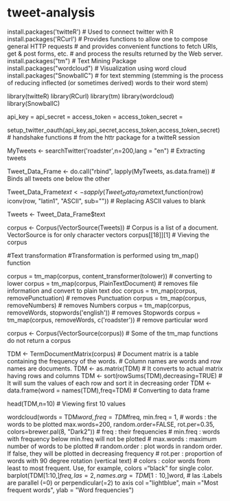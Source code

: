 # tweet-analysis

install.packages('twitteR')         # Used to connect twitter with R
install.packages('RCurl')           # Provides functions to allow one to compose general HTTP requests
                                    # and provides convenient functions to fetch URIs, get & post forms, etc. 
                                    # and process the results returned by the Web server.
install.packages("tm")              # Text Mining Package
install.packages("wordcloud")       # Visualization using word cloud
install.packages("SnowballC")       # for text stemming (stemming is the process of reducing inflected (or sometimes derived) words to their word stem)

library(twitteR)
library(RCurl)
library(tm)
library(wordcloud)
library(SnowballC)

api_key = 
api_secret = 
access_token = 
access_token_secret = 


setup_twitter_oauth(api_key,api_secret,access_token,access_token_secret)  # handshake functions 
                                                                          # from the httr package for a twitteR session


MyTweets <- searchTwitter('roadster',n=200,lang = "en")                   # Extracting tweets

Tweet_Data_Frame <- do.call("rbind", lapply(MyTweets, as.data.frame))     # Binds all tweets one below the other

Tweet_Data_Frame$text <- sapply(Tweet_Data_Frame$text,function(row) iconv(row, "latin1", "ASCII", sub=""))  # Replacing ASCII values to blank

Tweets <- Tweet_Data_Frame$text     

corpus <- Corpus(VectorSource(Tweets))     # Corpus is a list of a document. VectorSource is for only character vectors
corpus[[18]][1]                            # Vieving the corpus

#Text transformation #Transformation is performed using tm_map() function

corpus = tm_map(corpus, content_transformer(tolower))              # converting to lower
corpus = tm_map(corpus, PlainTextDocument)                         # removes file information and convert to plain text doc
corpus = tm_map(corpus, removePunctuation)                         # removes Punctuation
corpus = tm_map(corpus, removeNumbers)                             # removes Numbers
corpus = tm_map(corpus, removeWords, stopwords('english'))         # removes Stopwords
corpus = tm_map(corpus, removeWords, c('roadster'))                # remove particular word

corpus <- Corpus(VectorSource(corpus))                  # Some of the tm_map functions do not return a corpus

TDM <- TermDocumentMatrix(corpus)                       # Document matrix is a table containing the frequency of the words. 
                                                        # Column names are words and row names are documents.
TDM <- as.matrix(TDM)                                   # It converts to actual matrix having rows and columns
TDM <- sort(rowSums(TDM),decreasing=TRUE)               # It will sum the values of each row and sort it in decreasing order
TDM <- data.frame(word = names(TDM),freq=TDM)           # Converting to data frame

head(TDM,n=10)                                          # Viewing first 10 values 


wordcloud(words = TDM$word, freq = TDM$freq, min.freq = 1,       # words : the words to be plotted
          max.words=200, random.order=FALSE, rot.per=0.35, 
          colors=brewer.pal(8, "Dark2"))                         # freq : their frequencies
                                                                 # min.freq : words with frequency below min.freq will not be plotted
                                                                 # max.words : maximum number of words to be plotted
                                                                 # random.order : plot words in random order. If false, they will be plotted in decreasing frequency
                                                                 # rot.per : proportion of words with 90 degree rotation (vertical text)
                                                                 # colors : color words from least to most frequent. Use, for example, colors =“black” for single color.
barplot(TDM[1:10,]$freq, las = 2, names.arg = TDM[1:10,]$word,   # las :Labels are parallel (=0) or perpendicular(=2) to axis
        col ="lightblue", main ="Most frequent words",
        ylab = "Word frequencies")
